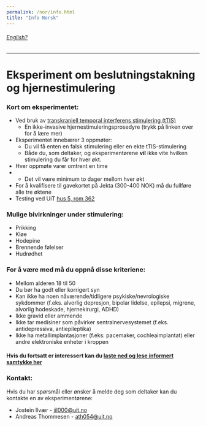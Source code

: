 ```yaml
---
permalink: /nor/info.html
title: "Info Norsk"
---
```

###### [English?](https://jil000.github.io/ttis/eng/info) 

---

# Eksperiment om beslutningstakning og hjernestimulering


### Kort om eksperimentet: 
* Ved bruk av [transkraniell temporal interferens stimulering (tTIS)](https://jil000.github.io/ttis/nor/info/ttis)
  * En ikke-invasive hjernestimuleringsprosedyre (trykk på linken over for å lære mer)
* Eksperimentet innebærer 3 oppmøter:
  * Du vil få enten en falsk stimulering eller en ekte tTIS-stimulering
  * Både du, som deltaker, og eksperimentørene **vil** ikke vite hvilken stimulering du får for hver økt.
* Hver oppmøte varer omtrent en time
* * Det vil være minimum to dager mellom hver økt
* For å kvalifisere til gavekortet på Jekta (300-400 NOK) må du fullføre alle tre øktene 
* Testing ved UiT [hus 5, rom 362](https://link.mazemap.com/18tSHnJI)

### Mulige bivirkninger under stimulering:
  * Prikking
  * Kløe
  * Hodepine
  * Brennende følelser
  * Hudrødhet


### For å være med må du oppnå disse kriteriene:
* Mellom alderen 18 til 50
* Du bør ha godt eller korrigert syn
* Kan ikke ha noen nåværende/tidligere psykiske/nevrologiske sykdommer (f.eks. alvorlig depresjon, bipolar lidelse, epilepsi, migrene, alvorlig hodeskade, hjernekirurgi, ADHD)
* Ikke gravid eller ammende
* Ikke tar medisiner som påvirker sentralnervesystemet (f.eks. antidepressiva, antiepileptika)
* Ikke ha metallimplantasjoner (f.eks: pacemaker, cochleaimplantat) eller andre elektroniske enheter i kroppen



#### Hvis du fortsatt er interessert kan du [laste ned og lese informert samtykke her](https://github.com/jil000/ttis/blob/main/documents/samtykkeNOR.pdf)


### Kontakt:
Hvis du har spørsmål eller ønsker å melde deg som deltaker kan du kontakte en av eksperimentørene:

* Jostein Ilvær - [jil000@uit.no](mailto:jil000@uit.no) 
* Andreas Thommesen - [ath054@uit.no](mailto:ath054@uit.no)

